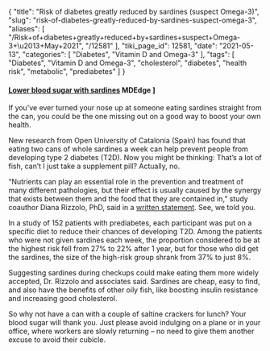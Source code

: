 {
    "title": "Risk of diabetes greatly reduced by sardines (suspect Omega-3)",
    "slug": "risk-of-diabetes-greatly-reduced-by-sardines-suspect-omega-3",
    "aliases": [
        "/Risk+of+diabetes+greatly+reduced+by+sardines+suspect+Omega-3+\u2013+May+2021",
        "/12581"
    ],
    "tiki_page_id": 12581,
    "date": "2021-05-13",
    "categories": [
        "Diabetes",
        "Vitamin D and Omega-3"
    ],
    "tags": [
        "Diabetes",
        "Vitamin D and Omega-3",
        "cholesterol",
        "diabetes",
        "health risk",
        "metabolic",
        "prediabetes"
    ]
}


#### [Lower blood sugar with sardines](https://www.mdedge.com/internalmedicine/article/240083/lotme/canned-diabetes-prevention-and-haunted-covid-castle?channel=51718&ecd=wnl_lotpwr_210513_mdedge_12pm&uac=138704MX&utm_source=News_Power_eNL_051321_F&utm_medium=email&utm_content=Come%20for%20the%20torture,%20stay%20for%20the%20vaccine&sso=true) MDEdge ]

If you’ve ever turned your nose up at someone eating sardines straight from the can, you could be the one missing out on a good way to boost your own health.

New research from Open University of Catalonia (Spain) has found that eating two cans of whole sardines a week can help prevent people from developing type 2 diabetes (T2D). Now you might be thinking: That’s a lot of fish, can’t I just take a supplement pill? Actually, no.

“Nutrients can play an essential role in the prevention and treatment of many different pathologies, but their effect is usually caused by the synergy that exists between them and the food that they are contained in,” study coauthor Diana Rizzolo, PhD, said in a [written statement](https://www.uoc.edu/portal/en/news/actualitat/2021/115-health-nutrition-diabetes-sardines.html). See, we told you.

In a study of 152 patients with prediabetes, each participant was put on a specific diet to reduce their chances of developing T2D. Among the patients who were not given sardines each week, the proportion considered to be at the highest risk fell from 27% to 22% after 1 year, but for those who did get the sardines, the size of the high-risk group shrank from 37% to just 8%.

Suggesting sardines during checkups could make eating them more widely accepted, Dr. Rizzolo and associates said. Sardines are cheap, easy to find, and also have the benefits of other oily fish, like boosting insulin resistance and increasing good cholesterol.

So why not have a can with a couple of saltine crackers for lunch? Your blood sugar will thank you. Just please avoid indulging on a plane or in your office, where workers are slowly returning – no need to give them another excuse to avoid their cubicle.